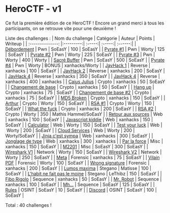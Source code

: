 # HeroCTF - v1

Ce fut la première édition de ce HeroCTF !
Encore un grand merci à tous les participants, on se retrouve vite pour une deuxième !

Liste des challenges :
| Nom du challenge | Catégorie | Auteur | Points | Writeup |
| :--------------: |:---------:| :-----:| :-----:| :------:|
| [Débordement](Pwn/Debordement) | Pwn | SoEasY | 100 | SoEasY |
| [Pyrate #1](Pwn/Pyrate_1) | Pwn | Worty | 125 | SoEasY |
| [Pyrate #2](Pwn/Pyrate_2) | Pwn | Worty | 225 | SoEasY |
| [Pyrate #3](Pwn/Pyrate_3) | Pwn | Worty | 400 | Worty |
| [Sacré Buffer](Pwn/Sacre%20buffer) | Pwn | SoEasY | 500 | SoEasY |
| [Pyrate #4](Pwn/Pyrate_4) | Pwn | Worty | BONUS | xanhacks/Worty |
| [JavHack 1](Reverse/JavHack1) | Reverse | xanhacks | 100 | SoEasY |
| [JavHack 2](Reverse/JavHack2) | Reverse | xanhacks | 200 | SoEasY |
| [JavHack 4](Reverse/JavHack3) | Reverse | xanhacks | 350 | SoEasY |
| [JavHack 4](Reverse/JavHack4) | Reverse | xanhacks | 400 | xanhacks |
| [Caius Julius](Crypto/Caius%20Julius) | Crypto | xanhacks | 50 | SoEasY |
| [Changement de base](Crypto/Changement%20de%20base) | Crypto | xanhacks | 50 | SoEasY |
| [Hang up](Crypto/Hang%20up) | Crypto | xanhacks | 75 | SoEasY |
| [Changement de base #2](Crypto/Changement%20de%20base%202) | Crypto | xanhacks | 75 | SoEasY |
| [MD5 Broken](Crypto/MD5%20Broken) | Crypto | xanhacks | 150 | SoEasY |
| [Arthur](Crypto/Arthur) | Crypto | Worty | 150 | SoEasY |
| [RSA #1](Crypto/RSA%201) | Crypto | Worty | 150 | SoEasY |
| [What the fuck](Crypto/What%20the%20fuck) | Crypto | xanhacks | 200 | SoEasY |
| [RSA #2](Crypto/RSA%202) | Crypto | Worty | 350 | Mathis Hammel/SoEasY |
| [Retour aux sources]() | Web | xanhacks | 100 | SoEasY |
| [Javascript kiddie]() | Web | xanhacks | 150 | SoEasY |
| [Calculator]() | Web | Worty | 150 | SoEasY |
| [Test your luck]() | Web | Worty | 200 | SoEasY |
| [Cloud Services]() | Web | Worty | 200 | Worty/SoEasY |
| [Jinja c'est sympa]() | Web | xanhacks | 300 | SoEasY | 
| [Jonglage de type]() | Web | xanhacks | 300 | xanhacks |
| [Par la force]() | Misc | xanhacks | 150 | SoEasY |
| [M2201]() | Misc | SoEasY | 300 | SoEasY |
| [Wireshark V1]() | Network | Worty | 150 | SoEasY |
| [Wireshark V2]() | Network | Worty | 250 | SoEasY |
| [Meta]() | Forensic | xanhacks | 75 | SoEasY |
| [Vilain PDF]() | Forensic | Worty | 100 | SoEasY |
| [Wrong signature]() | Forensic | xanhacks | 200 | SoEasY |
| [Lumos maxima]() | Stegano | Matisse | 100 | SoEasY |
| [L'habit ne fait pas le moine]() | Stegano | LeThibz | 150 | SoEasY |
| [Fibo Rigolo]() | Sequence | xanhacks | 50 | SoEasY |
| [Mr. Robot]() | Sequence | xanhacks | 100 | SoEasY |
| [Mh...]() | Sequence | SoEasY | 125 | SoEasY |
| [Rules]() | OSINT | SoEasY | 10 | SoEasY |
| [Discord]() | OSINT | SoEasY | 100 | SoEasY |

Total : 40 challenges !
